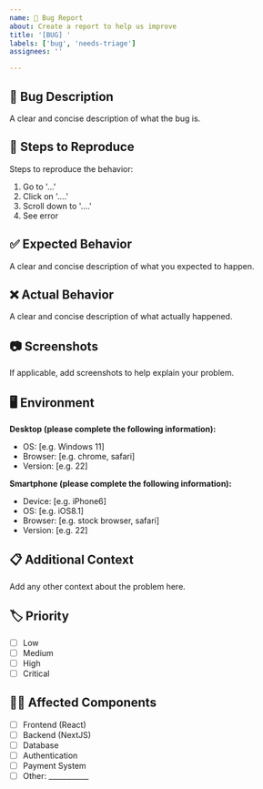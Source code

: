 ```yaml
---
name: 🐛 Bug Report
about: Create a report to help us improve
title: '[BUG] '
labels: ['bug', 'needs-triage']
assignees: ''

---
```


## 🐛 Bug Description
A clear and concise description of what the bug is.

## 🔄 Steps to Reproduce
Steps to reproduce the behavior:
1. Go to '...'
2. Click on '....'
3. Scroll down to '....'
4. See error

## ✅ Expected Behavior
A clear and concise description of what you expected to happen.

## ❌ Actual Behavior
A clear and concise description of what actually happened.

## 📷 Screenshots
If applicable, add screenshots to help explain your problem.

## 🖥️ Environment
**Desktop (please complete the following information):**
- OS: [e.g. Windows 11]
- Browser: [e.g. chrome, safari]
- Version: [e.g. 22]

**Smartphone (please complete the following information):**
- Device: [e.g. iPhone6]
- OS: [e.g. iOS8.1]
- Browser: [e.g. stock browser, safari]
- Version: [e.g. 22]

## 📋 Additional Context
Add any other context about the problem here.

## 🏷️ Priority
- [ ] Low
- [ ] Medium  
- [ ] High
- [ ] Critical

## 👨‍💻 Affected Components
- [ ] Frontend (React)
- [ ] Backend (NextJS)
- [ ] Database
- [ ] Authentication
- [ ] Payment System
- [ ] Other: ___________
